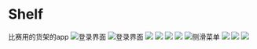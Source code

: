 # Shelf
比赛用的货架的app
![登录界面](http://a2.qpic.cn/psb?/V107d9993L4vRn/AjecrVKRRsBGs*6XpsvKo1WvUvUTff4Ye4*1wvmOWmM!/m/dFUAAAAAAAAAnull&bo=OARwCDgEcAgRBzA!&rf=photolist&t=5)
![登录界面](http://a4.qpic.cn/psb?/V107d9993L4vRn/uUq4OyjvFKPUe3IlDpPkOPzr4n5*9p3hhhS90A*cG74!/m/dDMBAAAAAAAAnull&bo=OARwCDgEcAgRBzA!&rf=photolist&t=5)
![](http://a1.qpic.cn/psb?/V107d9993L4vRn/yqshAQu*TPXuDqSycbnjUy58GCTfADd7z3YHcJSKwLo!/m/dDABAAAAAAAAnull&bo=OARwCDgEcAgRBzA!&rf=photolist&t=5)
![](http://a2.qpic.cn/psb?/V107d9993L4vRn/5yfysXdxElroLIV7DTEvRAihvIfzJci*mf07lxgX78A!/m/dDEBAAAAAAAAnull&bo=OARwCDgEcAgRBzA!&rf=photolist&t=5)
![](http://a2.qpic.cn/psb?/V107d9993L4vRn/Gje1H7ZYd46XM8JqrgllR1KtUKsO.vm6b4c5s12U.C8!/m/dFkAAAAAAAAAnull&bo=OARwCDgEcAgRBzA!&rf=photolist&t=5)
![](http://a4.qpic.cn/psb?/V107d9993L4vRn/oKGgdXbrXOpjajDSbP6jA5hdEH1l.KxCGOPymE4rPXs!/m/dDMBAAAAAAAAnull&bo=OARwCDgEcAgRBzA!&rf=photolist&t=5)
![侧滑菜单](http://a3.qpic.cn/psb?/V107d9993L4vRn/pdy4cAupTBJFmZ4gsf25*GD2YwvNsNwyiSkWpocYAdM!/m/dDIBAAAAAAAAnull&bo=OARwCDgEcAgRBzA!&rf=photolist&t=5)
![](http://a3.qpic.cn/psb?/V107d9993L4vRn/ysjz1dflwBk7vb2c9s6xhJpD76cYSLkFK9sz9V3SH4w!/m/dDIBAAAAAAAAnull&bo=OARwCDgEcAgRBzA!&rf=photolist&t=5)
![](http://a4.qpic.cn/psb?/V107d9993L4vRn/fmsSmqmSkUjh08tlWXGKL*4tZ0MWhuXaDUX6NHatM*w!/m/dEMBAAAAAAAAnull&bo=OARwCDgEcAgRBzA!&rf=photolist&t=5)
![](http://a2.qpic.cn/psb?/V107d9993L4vRn/84VR.rRSmDKfhLgc0nHvnRDZ3q6nC.dByFQ9QdN8tQk!/m/dGEBAAAAAAAAnull&bo=OARwCDgEcAgRBzA!&rf=photolist&t=5)

